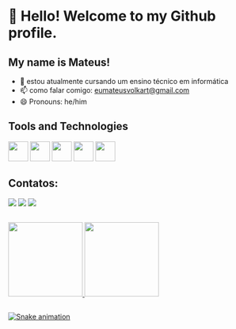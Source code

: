 # 👋 Hello! Welcome to my Github profile.
## My name is Mateus!

- 🌱 estou atualmente cursando um ensino técnico em informática
- 📫 como falar comigo: eumateusvolkart@gmail.com
- 😄 Pronouns: he/him

## Tools and Technologies
<img src="https://cdn.jsdelivr.net/gh/devicons/devicon/icons/html5/html5-original.svg" width="40" height="40"/> <img src="https://cdn.jsdelivr.net/gh/devicons/devicon/icons/css3/css3-original.svg" width="40" height="40"/> <img src="https://cdn.jsdelivr.net/gh/devicons/devicon/icons/godot/godot-original.svg" width="40" height="40" /> <img src="https://cdn.jsdelivr.net/gh/devicons/devicon/icons/javascript/javascript-original.svg" width="40" height="40" /> <img src="https://cdn.jsdelivr.net/gh/devicons/devicon/icons/c/c-original.svg" width="40" height="40" /> 

## Contatos:

<div>
<a href="https://instagram.com/m4teuzx" target="_blank"><img src="https://img.shields.io/badge/-Instagram-%23E4405F?style=for-the-badge&logo=instagram&logoColor=white" target="_blank"></a>
<a href = "mailto:Volkartmateus@gmail.com"><img src="https://img.shields.io/badge/Gmail-D14836?style=for-the-badge&logo=gmail&logoColor=white" target="_blank"></a>
<a href="https://www.linkedin.com/in/mateus-volkart-37323b252/ target="_blank"><img src="https://img.shields.io/badge/-LinkedIn-%230077B5?style=for-the-badge&logo=linkedin&logoColor=white" target="_blank"></a>   
</div>

##

<div>
<a href="https://github.com/m4teuzx">
<img height="150em" src="https://github-readme-stats.vercel.app/api/top-langs/?username=m4teuzx&layout=compact&langs_count=7&theme=dracula"/> <img height="150em" src="https://github-readme-stats.vercel.app/api?username=m4teuzx&show_icons=true&theme=dracula&include_all_commits=true&count_private=true"/>
</div>
 
 ##
 
![Snake animation](https://github.com/m4teuzx/m4teuzx/blob/output/github-contribution-grid-snake.svg)
